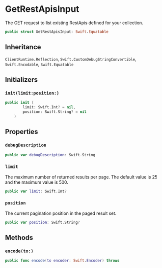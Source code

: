 # GetRestApisInput

The GET request to list existing RestApis defined for your collection.

``` swift
public struct GetRestApisInput: Swift.Equatable 
```

## Inheritance

`ClientRuntime.Reflection`, `Swift.CustomDebugStringConvertible`, `Swift.Encodable`, `Swift.Equatable`

## Initializers

### `init(limit:position:)`

``` swift
public init (
        limit: Swift.Int? = nil,
        position: Swift.String? = nil
    )
```

## Properties

### `debugDescription`

``` swift
public var debugDescription: Swift.String 
```

### `limit`

The maximum number of returned results per page. The default value is 25 and the maximum value is 500.

``` swift
public var limit: Swift.Int?
```

### `position`

The current pagination position in the paged result set.

``` swift
public var position: Swift.String?
```

## Methods

### `encode(to:)`

``` swift
public func encode(to encoder: Swift.Encoder) throws 
```
